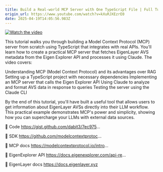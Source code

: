 ```yaml
---
title: Build a Real-world MCP Server with One TypeScript File | Full Tutorial - YouTube
origin_url: https://www.youtube.com/watch?v=kXuRJXEzrE0
date: 2025-04-19T14:05:56.983Z
---
```


[![Watch the video](https://img.youtube.com/vi/kXuRJXEzrE0/0.jpg)](https://www.youtube.com/watch?v=kXuRJXEzrE0)


This tutorial walks you through building a Model Context Protocol (MCP) server from scratch using TypeScript that integrates with real APIs. You'll learn how to create a practical MCP server that fetches EigenLayer AVS metadata from the Eigen Explorer API and processes it using Claude.
The video covers:

Understanding MCP (Model Context Protocol) and its advantages over RAG
Setting up a TypeScript project with necessary dependencies
Implementing an MCP server that calls the Eigen Explorer API
Using Claude to analyze and format AVS data in response to queries
Testing the server using the Claude CLI

By the end of this tutorial, you'll have built a useful tool that allows users to get information about EigenLayer AVSs directly into their LLM workflow. This practical example demonstrates MCP's power and simplicity, showing how you can supercharge your LLMs with external data sources.

🔗 Code
https://gist.github.com/dabit3/7ec975...

🔗 SDK
https://github.com/modelcontextprotoc...

🔗 MCP docs
https://modelcontextprotocol.io/intro... 

🔗 EigenExplorer API
https://docs.eigenexplorer.com/api-re...

🔗 EigenLayer docs
https://docs.eigenlayer.xyz
